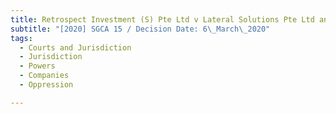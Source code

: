 ```yaml
---
title: Retrospect Investment (S) Pte Ltd v Lateral Solutions Pte Ltd and another
subtitle: "[2020] SGCA 15 / Decision Date: 6\_March\_2020"
tags:
  - Courts and Jurisdiction
  - Jurisdiction
  - Powers
  - Companies
  - Oppression

---
```

